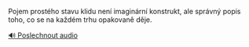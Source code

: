 
Pojem prostého stavu klidu není imaginární konstrukt, ale správný popis toho, co se na každém trhu opakovaně děje.

[🔊 Poslechnout audio](/data/7-paragraphs/audio/chapter_48/para_003-Pojem-prostho-stavu-klidu-nen-imaginrn-konstru.mp3)
